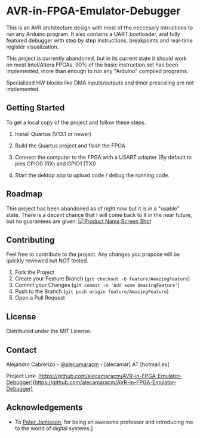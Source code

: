 # AVR-in-FPGA-Emulator-Debugger

This is an AVR architecture design with most of the neccesary intructions to run any Arduino program.
It also contains a UART bootloader, and fully featured debugger with step by step instructions, breakpoints and real-time register visualization.

This project is currently abandoned, but in its current state it should work on most Intel/Altera FPGAs.
90% of the basic instruction set has been implemented, more than enough to run any "Arduino" compiled programs.

Specialized HW blocks like DMA inputs/outputs and timer prescaling are not implemented.


<!-- GETTING STARTED -->
## Getting Started

To get a local copy of the project and follow these steps.

1. Install Quartus (V13.1 or newer)

2. Build the Quartus project and flash the FPGA

3. Connect the computer to the FPGA with a USART adapter (By default to pins GPIO0 (RX) and GPIO1 (TX))

4. Start the dektop app to upload code / debug the running code.

<!-- ROADMAP -->
## Roadmap
This project has been abandoned as of right now but it is in a "usable" state. There is a decent chance that I will come back to it in the near future, but no guarantees are given.
[![Product Name Screen Shot][screenshot]](https://example.com)



<!-- CONTRIBUTING -->
## Contributing

Feel free to contribute to the project. Any changes you propose will be quickly reviewed but NOT tested.

1. Fork the Project
2. Create your Feature Branch (`git checkout -b feature/AmazingFeature`)
3. Commit your Changes (`git commit -m 'Add some AmazingFeature'`)
4. Push to the Branch (`git push origin feature/AmazingFeature`)
5. Open a Pull Request

<!-- LICENSE -->
## License

Distributed under the MIT License.

<!-- CONTACT -->
## Contact

Alejandro Cabrerizo - [@alecamaracm](https://twitter.com/alecamaracm) - [alecamar] AT [hotmail.es]

Project Link: [https://github.com/alecamaracm/AVR-in-FPGA-Emulator-Debugger](https://github.com/alecamaracm/AVR-in-FPGA-Emulator-Debugger)


<!-- ACKNOWLEDGEMENTS -->
## Acknowledgements

* To [Peter Jamieson](https://twitter.com/peterajamieson), for being an awesome professor and introducing me to the world of digital systems.]

[screenshot]: images/debugger.jpeg
